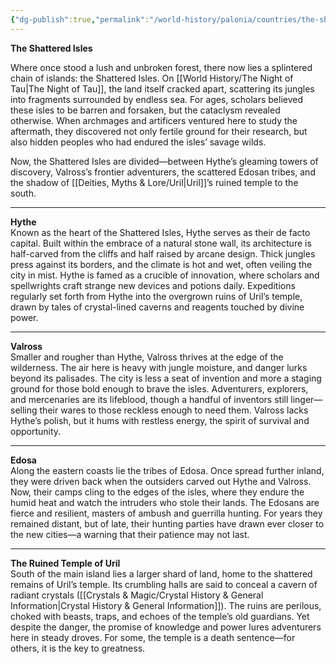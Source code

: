 ```yaml
---
{"dg-publish":true,"permalink":"/world-history/palonia/countries/the-shattered-isles/"}
---
```



**The Shattered Isles**

Where once stood a lush and unbroken forest, there now lies a splintered chain of islands: the Shattered Isles. On [[World History/The Night of Tau\|The Night of Tau]], the land itself cracked apart, scattering its jungles into fragments surrounded by endless sea. For ages, scholars believed these isles to be barren and forsaken, but the cataclysm revealed otherwise. When archmages and artificers ventured here to study the aftermath, they discovered not only fertile ground for their research, but also hidden peoples who had endured the isles’ savage wilds.

Now, the Shattered Isles are divided—between Hythe’s gleaming towers of discovery, Valross’s frontier adventurers, the scattered Edosan tribes, and the shadow of [[Deities, Myths & Lore/Uril\|Uril]]’s ruined temple to the south.

---

**Hythe**  
Known as the heart of the Shattered Isles, Hythe serves as their de facto capital. Built within the embrace of a natural stone wall, its architecture is half-carved from the cliffs and half raised by arcane design. Thick jungles press against its borders, and the climate is hot and wet, often veiling the city in mist. Hythe is famed as a crucible of innovation, where scholars and spellwrights craft strange new devices and potions daily. Expeditions regularly set forth from Hythe into the overgrown ruins of Uril’s temple, drawn by tales of crystal-lined caverns and reagents touched by divine power.

---

**Valross**  
Smaller and rougher than Hythe, Valross thrives at the edge of the wilderness. The air here is heavy with jungle moisture, and danger lurks beyond its palisades. The city is less a seat of invention and more a staging ground for those bold enough to brave the isles. Adventurers, explorers, and mercenaries are its lifeblood, though a handful of inventors still linger—selling their wares to those reckless enough to need them. Valross lacks Hythe’s polish, but it hums with restless energy, the spirit of survival and opportunity.

---

**Edosa**  
Along the eastern coasts lie the tribes of Edosa. Once spread further inland, they were driven back when the outsiders carved out Hythe and Valross. Now, their camps cling to the edges of the isles, where they endure the humid heat and watch the intruders who stole their lands. The Edosans are fierce and resilient, masters of ambush and guerrilla hunting. For years they remained distant, but of late, their hunting parties have drawn ever closer to the new cities—a warning that their patience may not last.

---

**The Ruined Temple of Uril**  
South of the main island lies a larger shard of land, home to the shattered remains of Uril’s temple. Its crumbling halls are said to conceal a cavern of radiant crystals ([[Crystals & Magic/Crystal History & General Information\|Crystal History & General Information]]). The ruins are perilous, choked with beasts, traps, and echoes of the temple’s old guardians. Yet despite the danger, the promise of knowledge and power lures adventurers here in steady droves. For some, the temple is a death sentence—for others, it is the key to greatness.

